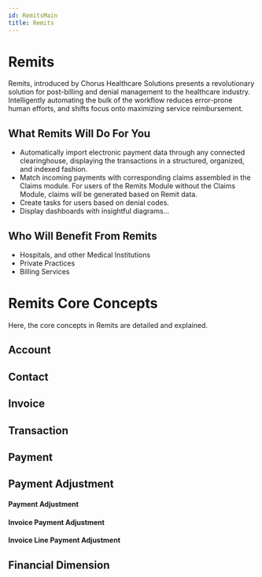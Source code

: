 ```yaml
---
id: RemitsMain
title: Remits
---
```


# Remits

Remits, introduced by Chorus Healthcare Solutions presents a revolutionary solution for post-billing and denial management to the healthcare industry. Intelligently automating the bulk of the workflow reduces error-prone human efforts, and shifts focus onto maximizing service reimbursement.


## What Remits Will Do For You

* Automatically import electronic payment data through any connected clearinghouse, displaying the transactions in a structured, organized, and indexed fashion. 
* Match incoming payments with corresponding claims assembled in the Claims module. For users of the Remits Module without the Claims Module, claims will be generated based on Remit data.
* Create tasks for users based on denial codes.
* Display dashboards with insightful diagrams...



## Who Will Benefit From Remits

* Hospitals, and other Medical Institutions
* Private Practices
* Billing Services



# Remits Core Concepts

Here, the core concepts in Remits are detailed and explained. 

## Account

## Contact

## Invoice

## Transaction

## Payment

## Payment Adjustment

#### Payment Adjustment
#### Invoice Payment Adjustment
#### Invoice Line Payment Adjustment


## Financial Dimension 
